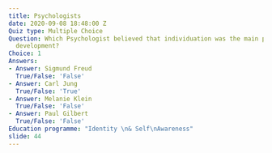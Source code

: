 ```yaml
---
title: Psychologists
date: 2020-09-08 18:48:00 Z
Quiz type: Multiple Choice
Question: Which Psychologist believed that individuation was the main purpose of human
  development?
Choice: 1
Answers:
- Answer: Sigmund Freud
  True/False: 'False'
- Answer: Carl Jung
  True/False: 'True'
- Answer: Melanie Klein
  True/False: 'False'
- Answer: Paul Gilbert
  True/False: 'False'
Education programme: "Identity \n& Self\nAwareness"
slide: 44
---
```


